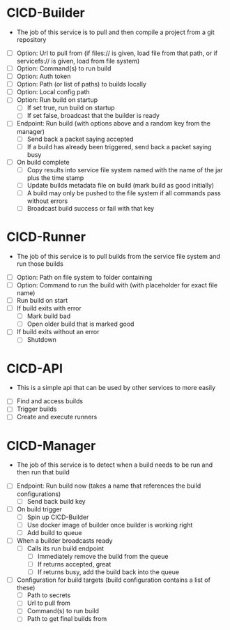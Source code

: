 # CICD-Builder
- The job of this service is to pull and then compile a project from a git repository
- [ ] Option: Url to pull from (if files:// is given, load file from that path, or if servicefs:// is given, load from file system)
- [ ] Option: Command(s) to run build
- [ ] Option: Auth token
- [ ] Option: Path (or list of paths) to builds locally
- [ ] Option: Local config path
- [ ] Option: Run build on startup
  - [ ] If set true, run build on startup
  - [ ] If set false, broadcast that the builder is ready
- [ ] Endpoint: Run build (with options above and a random key from the manager)
  - [ ] Send back a packet saying accepted
  - [ ] If a build has already been triggered, send back a packet saying busy
- [ ] On build complete
  - [ ] Copy results into service file system named with the name of the jar plus the time stamp
  - [ ] Update builds metadata file on build (mark build as good initially)
  - [ ] A build may only be pushed to the file system if all commands pass without errors
  - [ ] Broadcast build success or fail with that key

# CICD-Runner
- The job of this service is to pull builds from the service file system and run those builds
- [ ] Option: Path on file system to folder containing 
- [ ] Option: Command to run the build with (with placeholder for exact file name)
- [ ] Run build on start
- [ ] If build exits with error
  - [ ] Mark build bad
  - [ ] Open older build that is marked good
- [ ] If build exits without an error
  - [ ] Shutdown

# CICD-API
- This is a simple api that can be used by other services to more easily
- [ ] Find and access builds
- [ ] Trigger builds
- [ ] Create and execute runners

# CICD-Manager
- The job of this service is to detect when a build needs to be run and then run that build
- [ ] Endpoint: Run build now (takes a name that references the build configurations)
  - [ ] Send back build key
- [ ] On build trigger
  - [ ] Spin up CICD-Builder
  - [ ] Use docker image of builder once builder is working right
  - [ ] Add build to queue
- [ ] When a builder broadcasts ready
  - [ ] Calls its run build endpoint
    - [ ] Immediately remove the build from the queue
    - [ ] If returns accepted, great
    - [ ] If returns busy, add the build back into the queue
- [ ] Configuration for build targets (build configuration contains a list of these)
  - [ ] Path to secrets
  - [ ] Url to pull from
  - [ ] Command(s) to run build
  - [ ] Path to get final builds from